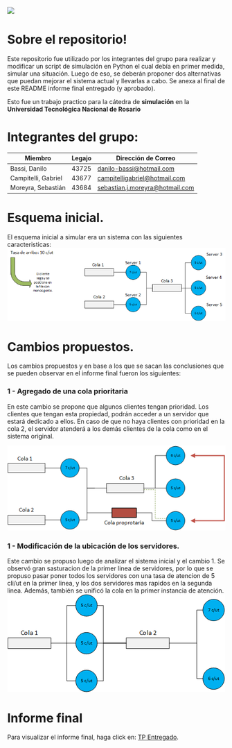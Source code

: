   ![](/iSim-TPI/imagenes/UtnLogo.png)
# Sobre el repositorio! 

Este repositorio fue utilizado por los integrantes del grupo para realizar y modificar un script de simulación en Python el cual debía en primer medida, simular una situación. Luego de eso, se deberán proponer dos alternativas que puedan mejorar el sistema actual y llevarlas a cabo.
Se anexa al final de este README informe final entregado (y aprobado).

Esto fue un trabajo practico para la cátedra de **simulación** en la **Universidad Tecnológica Nacional de Rosario**

# Integrantes del grupo:
|       Miembro         |Legajo                 |Dirección de Correo           					|
|-----------------------|-----------------------|-----------------------------------------------|
|Bassi, Danilo           |43725					|danilo-bassi@hotmail.com                       |
|Campitelli, Gabriel     |43677					|campitelligabriel@hotmail.com                  |
|Moreyra, Sebastián      |43684					|sebastian.j.moreyra@hotmail.com                |


# Esquema inicial.
El esquema inicial a simular era un sistema con las siguientes caracteristicas:
  ![](/Sim-TPI/imagenes/original.png)

# Cambios propuestos.
Los cambios propuestos y en base a los que se sacan las conclusiones que se pueden observar en el informe final fueron los siguientes:
### 1 - Agregado de una cola prioritaria
En este cambio se propone que algunos clientes tengan prioridad. Los clientes que tengan esta propiedad, podrán acceder a un servidor que estará dedicado a ellos. En caso de que no haya clientes con prioridad en la cola 2, el servidor atenderá a los demás clientes de la cola como en el sistema original.

 ![](/Sim-TPI/imagenes/cambio1.png)

### 1 - Modificación de la ubicación de los servidores.
Este cambio se propuso luego de analizar el sistema inicial y el cambio 1. Se observó gran sasturacion de la primer linea de servidores, por lo que se propuso pasar poner todos los servidores con una tasa de atencion de 5 cli/ut en la primer linea, y los dos servidores mas rapidos en la segunda linea. Además, también se unificó la cola en la primer instancia de atención.
 ![](/Sim-TPI/imagenes/cambio2.png)

# Informe final

 <p>Para visualizar el informe final, haga click en:  <a href="https://github.com/elcurco8/Simulacion-TP-Integrador/blob/master/Sim-TPI/imagenes/TP_SIM.pdf">TP Entregado</a>.</p>
